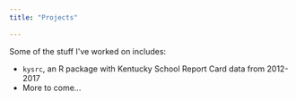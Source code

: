 ```yaml
---
title: "Projects"
  
---
```

  
  
Some of the stuff I've worked on includes:

- `kysrc`, an R package with Kentucky School Report Card data from 2012-2017
- More to come...
